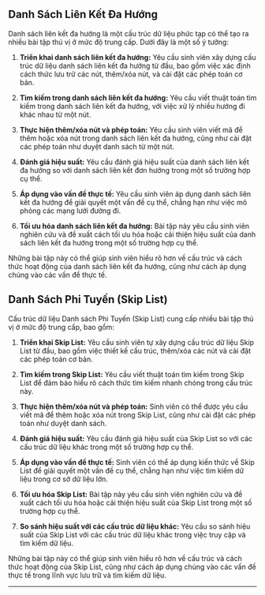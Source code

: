 ## Danh Sách Liên Kết Đa Hướng

Danh sách liên kết đa hướng là một cấu trúc dữ liệu phức tạp có thể tạo ra nhiều bài tập thú vị ở mức độ trung cấp. Dưới đây là một số ý tưởng:

1. **Triển khai danh sách liên kết đa hướng:** Yêu cầu sinh viên xây dựng cấu trúc dữ liệu danh sách liên kết đa hướng từ đầu, bao gồm việc xác định cách thức lưu trữ các nút, thêm/xóa nút, và cài đặt các phép toán cơ bản.

2. **Tìm kiếm trong danh sách liên kết đa hướng:** Yêu cầu viết thuật toán tìm kiếm trong danh sách liên kết đa hướng, với việc xử lý nhiều hướng đi khác nhau từ một nút.

3. **Thực hiện thêm/xóa nút và phép toán:** Yêu cầu sinh viên viết mã để thêm hoặc xóa nút trong danh sách liên kết đa hướng, cũng như cài đặt các phép toán như duyệt danh sách từ một nút.

4. **Đánh giá hiệu suất:** Yêu cầu đánh giá hiệu suất của danh sách liên kết đa hướng so với danh sách liên kết đơn hướng trong một số trường hợp cụ thể.

5. **Áp dụng vào vấn đề thực tế:** Yêu cầu sinh viên áp dụng danh sách liên kết đa hướng để giải quyết một vấn đề cụ thể, chẳng hạn như việc mô phỏng các mạng lưới đường đi.

6. **Tối ưu hóa danh sách liên kết đa hướng:** Bài tập này yêu cầu sinh viên nghiên cứu và đề xuất cách tối ưu hóa hoặc cải thiện hiệu suất của danh sách liên kết đa hướng trong một số trường hợp cụ thể.

Những bài tập này có thể giúp sinh viên hiểu rõ hơn về cấu trúc và cách thức hoạt động của danh sách liên kết đa hướng, cũng như cách áp dụng chúng vào các vấn đề thực tế.

## Danh Sách Phi Tuyến (Skip List)

Cấu trúc dữ liệu Danh sách Phi Tuyến (Skip List) cung cấp nhiều bài tập thú vị ở mức độ trung cấp, bao gồm:

1. **Triển khai Skip List:** Yêu cầu sinh viên tự xây dựng cấu trúc dữ liệu Skip List từ đầu, bao gồm việc thiết kế cấu trúc, thêm/xóa các nút và cài đặt các phép toán cơ bản.

2. **Tìm kiếm trong Skip List:** Yêu cầu viết thuật toán tìm kiếm trong Skip List để đảm bảo hiểu rõ cách thức tìm kiếm nhanh chóng trong cấu trúc này.

3. **Thực hiện thêm/xóa nút và phép toán:** Sinh viên có thể được yêu cầu viết mã để thêm hoặc xóa nút trong Skip List, cũng như cài đặt các phép toán như duyệt danh sách.

4. **Đánh giá hiệu suất:** Yêu cầu đánh giá hiệu suất của Skip List so với các cấu trúc dữ liệu khác trong một số trường hợp cụ thể.

5. **Áp dụng vào vấn đề thực tế:** Sinh viên có thể áp dụng kiến thức về Skip List để giải quyết một vấn đề cụ thể, chẳng hạn như việc tìm kiếm dữ liệu trong cơ sở dữ liệu lớn.

6. **Tối ưu hóa Skip List:** Bài tập này yêu cầu sinh viên nghiên cứu và đề xuất cách tối ưu hóa hoặc cải thiện hiệu suất của Skip List trong một số trường hợp cụ thể.

7. **So sánh hiệu suất với các cấu trúc dữ liệu khác:** Yêu cầu so sánh hiệu suất của Skip List với các cấu trúc dữ liệu khác trong việc truy cập và tìm kiếm dữ liệu.

Những bài tập này có thể giúp sinh viên hiểu rõ hơn về cấu trúc và cách thức hoạt động của Skip List, cũng như cách áp dụng chúng vào các vấn đề thực tế trong lĩnh vực lưu trữ và tìm kiếm dữ liệu.

---
